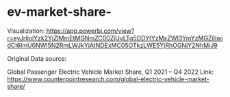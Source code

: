 # ev-market-share-

Visualization: https://app.powerbi.com/view?r=eyJrIjoiYzk2YjZlMmEtMGNmZC00ZjUyLTg5ODYtYzMxZWI3YmYzMGZiIiwidCI6ImU0NWI5N2RmLWJkYjAtNDExMC05OTkzLWE5YjRhOGNjY2NhMiJ9

Original Data source:

Global Passenger Electric Vehicle Market Share, Q1 2021 – Q4 2022
Link: https://www.counterpointresearch.com/global-electric-vehicle-market-share/
